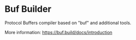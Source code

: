 # Buf Builder

Protocol Buffers compiler based on "buf" and additional tools.

More information: <https://buf.build/docs/introduction>
